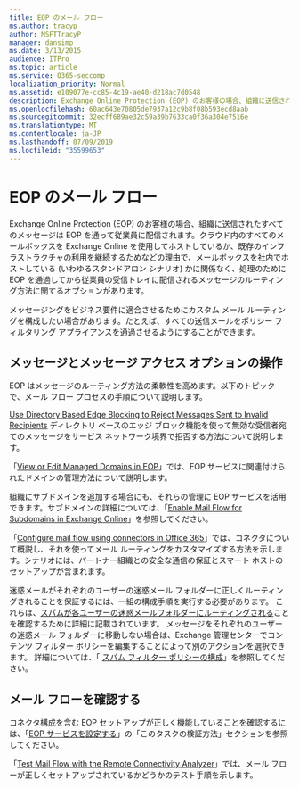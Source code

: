 ```yaml
---
title: EOP のメール フロー
ms.author: tracyp
author: MSFTTracyP
manager: dansimp
ms.date: 3/13/2015
audience: ITPro
ms.topic: article
ms.service: O365-seccomp
localization_priority: Normal
ms.assetid: e109077e-cc85-4c19-ae40-d218ac7d0548
description: Exchange Online Protection (EOP) のお客様の場合、組織に送信されたすべてのメッセージは EOP を通って従業員に配信されます。クラウド内のすべてのメールボックスを Exchange Online を使用してホストしているか、既存のインフラストラクチャの利用を継続するためなどの理由で、メールボックスを社内でホストしている (いわゆるスタンドアロン シナリオ) かに関係なく、処理のために EOP を通過してから従業員の受信トレイに配信されるメッセージのルーティング方法に関するオプションがあります。
ms.openlocfilehash: 60ac643e70805de7937a12c9b8f08b593ecd8aab
ms.sourcegitcommit: 32ecff689ae32c59a39b7633ca0f36a304e7516e
ms.translationtype: MT
ms.contentlocale: ja-JP
ms.lasthandoff: 07/09/2019
ms.locfileid: "35599653"
---
```

# <a name="mail-flow-in-eop"></a>EOP のメール フロー

Exchange Online Protection (EOP) のお客様の場合、組織に送信されたすべてのメッセージは EOP を通って従業員に配信されます。クラウド内のすべてのメールボックスを Exchange Online を使用してホストしているか、既存のインフラストラクチャの利用を継続するためなどの理由で、メールボックスを社内でホストしている (いわゆるスタンドアロン シナリオ) かに関係なく、処理のために EOP を通過してから従業員の受信トレイに配信されるメッセージのルーティング方法に関するオプションがあります。
  
メッセージングをビジネス要件に適合させるためにカスタム メール ルーティングを構成したい場合があります。たとえば、すべての送信メールをポリシー フィルタリング アプライアンスを通過させるようにすることができます。 
  
## <a name="working-with-messages-and-message-access-options"></a>メッセージとメッセージ アクセス オプションの操作

EOP はメッセージのルーティング方法の柔軟性を高めます。以下のトピックで、メール フロー プロセスの手順について説明します。
  
[Use Directory Based Edge Blocking to Reject Messages Sent to Invalid Recipients](http://technet.microsoft.com/library/ca7b7416-92ed-40ad-abdb-695be46ea2e4.aspx) ディレクトリ ベースのエッジ ブロック機能を使って無効な受信者宛てのメッセージをサービス ネットワーク境界で拒否する方法について説明します。 
  
「[View or Edit Managed Domains in EOP](https://docs.microsoft.com/exchange/mail-flow-best-practices/manage-accepted-domains/manage-accepted-domains)」では、EOP サービスに関連付けられたドメインの管理方法について説明します。 
  
組織にサブドメインを追加する場合にも、それらの管理に EOP サービスを活用できます。サブドメインの詳細については、「[Enable Mail Flow for Subdomains in Exchange Online](http://technet.microsoft.com/library/4033a30a-f506-481c-8ef0-fd9a0508ae38.aspx)」を参照してください。
  
「[Configure mail flow using connectors in Office 365](http://technet.microsoft.com/library/854b5a50-4462-4836-a092-37e208d29624.aspx)」では、コネクタについて概説し、それを使ってメール ルーティングをカスタマイズする方法を示します。シナリオには、パートナー組織との安全な通信の保証とスマート ホストのセットアップが含まれます。 
  
迷惑メールがそれぞれのユーザーの迷惑メール フォルダーに正しくルーティングされることを保証するには、一組の構成手順を実行する必要があります。 これらは、[スパムが各ユーザーの迷惑メールフォルダーにルーティングされる](../ensure-that-spam-is-routed-to-each-user-s-junk-email-folder.md)ことを確認するために詳細に記載されています。 メッセージをそれぞれのユーザーの迷惑メール フォルダーに移動しない場合は、Exchange 管理センターでコンテンツ フィルター ポリシーを編集することによって別のアクションを選択できます。 詳細については、「 [スパム フィルター ポリシーの構成](../configure-your-spam-filter-policies.md)」を参照してください。
  
## <a name="verify-mail-flow"></a>メール フローを確認する

コネクタ構成を含む EOP セットアップが正しく機能していることを確認するには、「[EOP サービスを設定する](set-up-your-eop-service.md)」の「このタスクの検証方法」セクションを参照してください。 
  
「[Test Mail Flow with the Remote Connectivity Analyzer](http://technet.microsoft.com/library/6c8c2964-d553-4329-8166-6e508dd63fa0.aspx)」では、メール フローが正しくセットアップされているかどうかのテスト手順を示します。 
  

